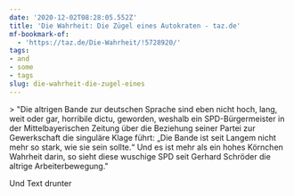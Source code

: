 ```yaml
---
date: '2020-12-02T08:28:05.552Z'
title: 'Die Wahrheit: Die Zügel eines Autokraten - taz.de'
mf-bookmark-of:
  - 'https://taz.de/Die-Wahrheit/!5728920/'
tags:
- and
- some
- tags
slug: die-wahrheit-die-zugel-eines
---
```

&gt; &quot;Die altrigen Bande zur deutschen Sprache sind eben nicht hoch, lang, weit oder gar, horribile dictu, geworden, weshalb ein SPD-Bürgermeister in der Mittelbayerischen Zeitung über die Beziehung seiner Partei zur Gewerkschaft die singuläre Klage führt: „Die Bande ist seit Langem nicht mehr so stark, wie sie sein sollte.“ Und es ist mehr als ein hohes Körnchen Wahrheit darin, so sieht diese wuschige SPD seit Gerhard Schröder die altrige Arbeiterbewegung.&quot;

Und Text drunter
